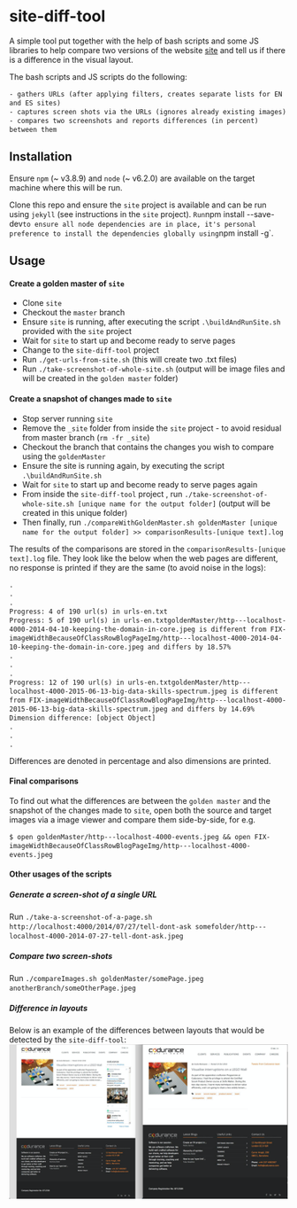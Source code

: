 site-diff-tool
==============

A simple tool put together with the help of bash scripts and some JS libraries to help compare two versions of the website [site](https://github.com/codurance/site) and tell us if there is a difference in the visual layout.

The bash scripts and JS scripts do the following:

    - gathers URLs (after applying filters, creates separate lists for EN and ES sites)
    - captures screen shots via the URLs (ignores already existing images)
    - compares two screenshots and reports differences (in percent) between them

Installation
------------
Ensure `npm` (~ v3.8.9) and `node` (~ v6.2.0) are available on the target machine where this will be run.

Clone this repo and ensure the `site` project is available and can be run using `jekyll` (see instructions in the `site` project).
`
Run `npm install --save-dev` to ensure all node dependencies are in place, it's personal preference to install the dependencies globally using `npm install -g`.

Usage
-----

#### Create a golden master of `site`

- Clone `site`
- Checkout the `master` branch
- Ensure `site` is running, after executing the script `.\buildAndRunSite.sh` provided with the `site` project
- Wait for `site` to start up and become ready to serve pages
- Change to the `site-diff-tool` project
- Run `./get-urls-from-site.sh` (this will create two .txt files)
- Run `./take-screenshot-of-whole-site.sh` (output will be image files and will be created in the `golden master` folder)

#### Create a snapshot of changes made to `site`
- Stop server running `site`   
- Remove the `_site` folder from inside the `site` project - to avoid residual from master branch (`rm -fr _site`)
- Checkout the branch that contains the changes you wish to compare using the `goldenMaster`
- Ensure the site is running again, by executing the script `.\buildAndRunSite.sh`
- Wait for `site` to start up and become ready to serve pages again
- From inside the `site-diff-tool` project , run `./take-screenshot-of-whole-site.sh [unique name for the output folder]` (output will be created in this unique folder)
- Then finally, run `./compareWithGoldenMaster.sh goldenMaster [unique name for the output folder] >> comparisonResults-[unique text].log`

The results of the comparisons are stored in the `comparisonResults-[unique text].log` file. They look like the below when the web pages are different, no response is printed if they are the same (to avoid noise in the logs):
```
.
.
.
Progress: 4 of 190 url(s) in urls-en.txt
Progress: 5 of 190 url(s) in urls-en.txtgoldenMaster/http---localhost-4000-2014-04-10-keeping-the-domain-in-core.jpeg is different from FIX-imageWidthBecauseOfClassRowBlogPageImg/http---localhost-4000-2014-04-10-keeping-the-domain-in-core.jpeg and differs by 18.57%
.
.
.
Progress: 12 of 190 url(s) in urls-en.txtgoldenMaster/http---localhost-4000-2015-06-13-big-data-skills-spectrum.jpeg is different from FIX-imageWidthBecauseOfClassRowBlogPageImg/http---localhost-4000-2015-06-13-big-data-skills-spectrum.jpeg and differs by 14.69%
Dimension difference: [object Object]
.
.
.
```

Differences are denoted in percentage and also dimensions are printed.

#### Final comparisons
To find out what the differences are between the `golden master` and the snapshot of the changes made to `site`, open both the source and target images via a image viewer and compare them side-by-side, for e.g.

```
$ open goldenMaster/http---localhost-4000-events.jpeg && open FIX-imageWidthBecauseOfClassRowBlogPageImg/http---localhost-4000-events.jpeg
```

#### Other usages of the scripts

##### Generate a screen-shot of a single URL

Run `./take-a-screenshot-of-a-page.sh http://localhost:4000/2014/07/27/tell-dont-ask somefolder/http---localhost-4000-2014-07-27-tell-dont-ask.jpeg`


##### Compare two screen-shots

Run `./compareImages.sh goldenMaster/somePage.jpeg anotherBranch/someOtherPage.jpeg`


##### Difference in layouts

Below is an example of the differences between layouts that would be detected by the `site-diff-tool`:
![](exampleComparison/comparisonWithVisibleDifferencesBetweenLayouts.png)
